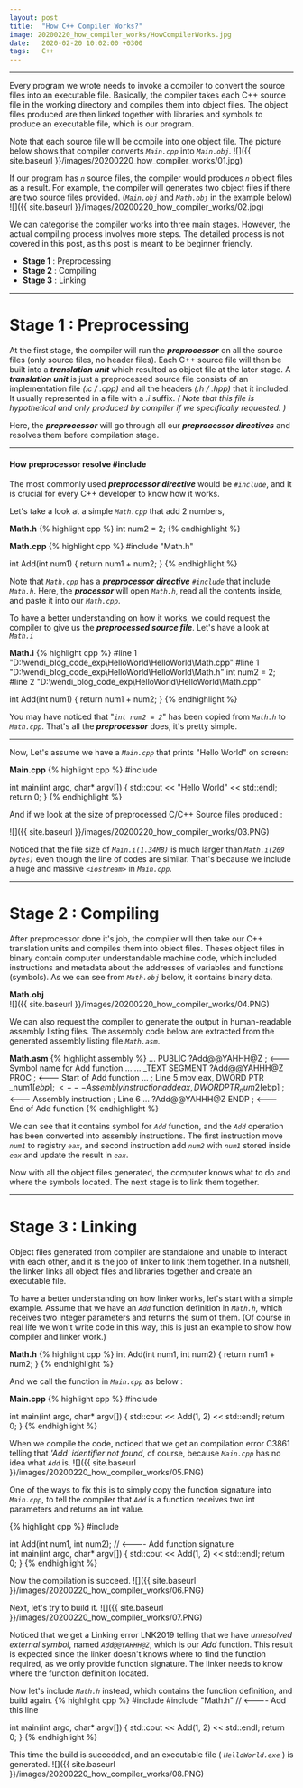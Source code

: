 ```yaml
---
layout: post
title:  "How C++ Compiler Works?"
image: 20200220_how_compiler_works/HowCompilerWorks.jpg
date:   2020-02-20 10:02:00 +0300
tags:   C++
---
```

---
Every program we wrote needs to invoke a compiler to convert the source files into an executable file. Basically, the compiler takes each C++ source file in the working directory and compiles them into object files. The object files produced are then linked together with libraries and symbols to produce an executable file, which is our program.

Note that each source file will be compile into one object file. The picture below shows that compiler converts _`Main.cpp`_ into _`Main.obj`_.
![]({{ site.baseurl }}/images/20200220_how_compiler_works/01.jpg)

If our program has _`n`_ source files, the compiler would produces _`n`_ object files as a result. For example, the compiler will generates two object files if there are two source files provided. (_`Main.obj`_ and _`Math.obj`_ in the example below)
![]({{ site.baseurl }}/images/20200220_how_compiler_works/02.jpg)

We can categorise the compiler works into three main stages. However, the actual compiling process involves more steps. The detailed process is not covered in this post, as this post is meant to be beginner friendly. 
* **Stage 1** : Preprocessing
* **Stage 2** : Compiling
* **Stage 3** : Linking 	    

---
# Stage 1 : Preprocessing
At the first stage, the compiler will run the _**preprocessor**_ on all the source files (only source files, no header files). 
Each C++ source file will then be built into a _**translation unit**_ which resulted as object file at the later stage.
A _**translation unit**_ is just a preprocessed source file consists of an implementation file _(.c / .cpp)_ and all the headers _(.h / .hpp)_ that it included. It usually represented in a file with a _.i_ suffix. _( Note that this file is hypothetical and only produced by compiler if we specifically requested. )_

Here, the _**preprocessor**_ will go through all our _**preprocessor directives**_ and resolves them before compilation stage.

---
#### How preprocessor resolve #include ####
The most commonly used _**preprocessor directive**_ would be _`#include`_, and It is crucial for every C++ developer to know how it works.   

Let's take a look at a simple _`Math.cpp`_ that add 2 numbers,

**Math.h**
{% highlight cpp %}
int num2 = 2;
{% endhighlight %}

**Math.cpp**
{% highlight cpp %}
#include "Math.h"

int Add(int num1)
{
	return num1 + num2;
}
{% endhighlight %}

Note that _`Math.cpp`_ has a _**preprocessor directive**_  _`#include`_ that include _`Math.h`_. Here, the _**processor**_ will open _`Math.h`_, read all the contents inside, and paste it into our _`Math.cpp`_.

To have a better understanding on how it works, we could request the compiler to give us the _**preprocessed source file**_. Let's have a look at _`Math.i`_

**Math.i**
{% highlight cpp %}
#line 1 "D:\\wendi_blog_code_exp\\HelloWorld\\HelloWorld\\Math.cpp"
#line 1 "D:\\wendi_blog_code_exp\\HelloWorld\\HelloWorld\\Math.h"
int num2 = 2;
#line 2 "D:\\wendi_blog_code_exp\\HelloWorld\\HelloWorld\\Math.cpp"

int Add(int num1)
{
	return num1 + num2;
}
{% endhighlight %}

You may have noticed that "_`int num2 = 2`_" has been copied from _`Math.h`_ to _`Math.cpp`_. That's all the _**preprocessor**_ does, it's pretty simple.

---

Now, Let's assume we have a _`Main.cpp`_ that prints "Hello World" on screen:

**Main.cpp**
{% highlight cpp %}
#include <iostream>

int main(int argc, char* argv[]) {
    std::cout << "Hello World" << std::endl;
    return 0;
}
{% endhighlight %}

And if we look at the size of preprocessed C/C++ Source files produced :

![]({{ site.baseurl }}/images/20200220_how_compiler_works/03.PNG)

Noticed that the file size of _`Main.i(1.34MB)`_ is much larger than _`Math.i(269 bytes)`_ even though the line of codes are similar. That's because we include a huge and massive _`<iostream>`_ in _`Main.cpp`_.



---
# Stage 2 : Compiling

After preprocessor done it's job, the compiler will then take our C++ translation units and compiles them into object files. Theses object files in binary contain computer understandable machine code, which included instructions and metadata about the addresses of variables and functions (symbols). As we can see from _`Math.obj`_ below, it contains binary data.

**Math.obj**  
![]({{ site.baseurl }}/images/20200220_how_compiler_works/04.PNG)

We can also request the compiler to generate the output in human-readable assembly listing files. The assembly code below are extracted from the generated assembly listing file _`Math.asm`_.

**Math.asm**
{% highlight assembly %}
...
PUBLIC	?Add@@YAHHH@Z                   ; <--- Symbol name for Add function
...
...
_TEXT	SEGMENT
?Add@@YAHHH@Z PROC                      ; <--- Start of Add function
...
; Line 5
	mov	eax, DWORD PTR _num1$[ebp]      ; <--- Assembly instruction
	add	eax, DWORD PTR _num2$[ebp]      ; <--- Assembly instruction
; Line 6
...
?Add@@YAHHH@Z ENDP                      ; <--- End of Add function
{% endhighlight %}

We can see that it contains symbol for _`Add`_ function, and the _`Add`_ operation has been converted into assembly instructions. The first instruction move _`num1`_ to registry _`eax`_, and second instruction add _`num2`_ with _`num1`_ stored inside _`eax`_ and update the result in _`eax`_.

Now with all the object files generated, the computer knows what to do and where the symbols located. The next stage is to link them together.

---
# Stage 3 : Linking

Object files generated from compiler are standalone and unable to interact with each other, and it is the job of linker to link them together. In a nutshell, the linker links all object files and libraries together and create an executable file.

To have a better understanding on how linker works, let's start with a simple example. Assume that we have an _`Add`_ function definition in _`Math.h`_, which receives two integer parameters and returns the sum of them. (Of course in real life we won't write code in this way, this is just an example to show how compiler and linker work.)

**Math.h**
{% highlight cpp %}
int Add(int num1, int num2)
{
	return num1 + num2;
}
{% endhighlight %}

And we call the function in _`Main.cpp`_ as below :

**Main.cpp**
{% highlight cpp %}
#include <iostream>

int main(int argc, char* argv[]) {
    std::cout << Add(1, 2) << std::endl;
    return 0;
}
{% endhighlight %}

When we compile the code, noticed that we get an compilation error C3861 telling that _'Add' identifier not found_, of course, because _`Main.cpp`_ has no idea what _`Add`_ is. 
![]({{ site.baseurl }}/images/20200220_how_compiler_works/05.PNG)

One of the ways to fix this is to simply copy the function signature into _`Main.cpp`_, to tell the compiler that _`Add`_ is a function receives two int parameters and returns an int value.

{% highlight cpp %}
#include <iostream>

int Add(int num1, int num2);    // <---- Add function signature  
int main(int argc, char* argv[]) {
    std::cout << Add(1, 2) << std::endl;
    return 0;
}
{% endhighlight %}

Now the compilation is succeed.
![]({{ site.baseurl }}/images/20200220_how_compiler_works/06.PNG)

Next, let's try to build it.
![]({{ site.baseurl }}/images/20200220_how_compiler_works/07.PNG)

Noticed that we get a Linking error LNK2019 telling that we have _unresolved external symbol_, named _`Add@@YAHHH@Z`_, which is our _Add_ function. This result is expected since the linker doesn't knows where to find the function required, as we only provide function signature. The linker needs to know where the function definition located.

Now let's include _`Math.h`_ instead, which contains the function definition, and build again.
{% highlight cpp %}
#include <iostream>
#include "Math.h"    // <---- Add this line

int main(int argc, char* argv[]) {
    std::cout << Add(1, 2) << std::endl;
    return 0;
}
{% endhighlight %}

This time the build is succedded, and an executable file ( _`HelloWorld.exe`_ ) is generated.
![]({{ site.baseurl }}/images/20200220_how_compiler_works/08.PNG)
